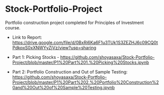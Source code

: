 # Stock-Portfolio-Project

Portfolio construction project completed for Principles of Investment course.  

 - Link to Report: https://drive.google.com/file/d/0BxRi6Ka6F1u3TUk1S3ZEZHJ6c09CQ0tPdkpxS0xXNWYyZjVz/view?usp=sharing 


 - Part 1: Picking Stocks - https://github.com/shoyasaxa/Stock-Portfolio-Project/blob/master/P1%20Part%201.%20Picking%20Stocks.ipynb
 - Part 2: Portfolio Construction and Out of Sample Testing: https://github.com/shoyasaxa/Stock-Portfolio-Project/blob/master/P1%20Part%202.%20Portfolio%20Construction%20and%20Out%20of%20Sample%20Testing.ipynb
